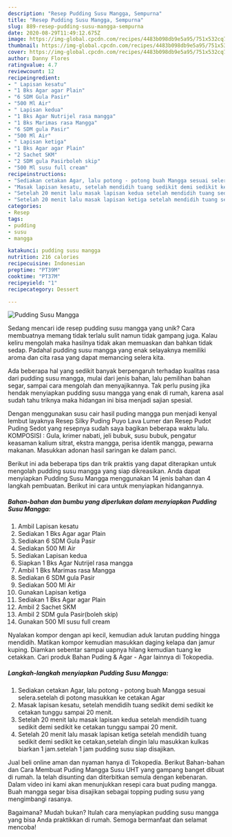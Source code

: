 ```yaml
---
description: "Resep Pudding Susu Mangga, Sempurna"
title: "Resep Pudding Susu Mangga, Sempurna"
slug: 889-resep-pudding-susu-mangga-sempurna
date: 2020-08-29T11:49:12.675Z
image: https://img-global.cpcdn.com/recipes/4483b098db9e5a95/751x532cq70/pudding-susu-mangga-foto-resep-utama.jpg
thumbnail: https://img-global.cpcdn.com/recipes/4483b098db9e5a95/751x532cq70/pudding-susu-mangga-foto-resep-utama.jpg
cover: https://img-global.cpcdn.com/recipes/4483b098db9e5a95/751x532cq70/pudding-susu-mangga-foto-resep-utama.jpg
author: Danny Flores
ratingvalue: 4.7
reviewcount: 12
recipeingredient:
- " Lapisan kesatu"
- "1 Bks Agar agar Plain"
- "6 SDM Gula Pasir"
- "500 Ml Air"
- " Lapisan kedua"
- "1 Bks Agar Nutrijel rasa mangga"
- "1 Bks Marimas rasa Mangga"
- "6 SDM gula Pasir"
- "500 Ml Air"
- " Lapisan ketiga"
- "1 Bks Agar agar Plain"
- "2 Sachet SKM"
- "2 SDM gula Pasirboleh skip"
- "500 Ml susu full cream"
recipeinstructions:
- "Sediakan cetakan Agar, lalu potong - potong buah Mangga sesuai selera.setelah di potong masukkan ke cetakan Agar"
- "Masak lapisan kesatu, setelah mendidih tuang sedikit demi sedikit ke cetakan tunggu sampai 20 menit."
- "Setelah 20 menit lalu masak lapisan kedua setelah mendidih tuang sedikit demi sedikit ke cetakan tunggu sampai 20 menit."
- "Setelah 20 menit lalu masak lapisan ketiga setelah mendidih tuang sedikit demi sedikit ke cetakan,setelah dingin lalu masukkan kulkas biarkan 1 jam.setelah 1 jam pudding susu siap disajikan."
categories:
- Resep
tags:
- pudding
- susu
- mangga

katakunci: pudding susu mangga 
nutrition: 216 calories
recipecuisine: Indonesian
preptime: "PT39M"
cooktime: "PT37M"
recipeyield: "1"
recipecategory: Dessert

---
```



![Pudding Susu Mangga](https://img-global.cpcdn.com/recipes/4483b098db9e5a95/751x532cq70/pudding-susu-mangga-foto-resep-utama.jpg)

Sedang mencari ide resep pudding susu mangga yang unik? Cara membuatnya memang tidak terlalu sulit namun tidak gampang juga. Kalau keliru mengolah maka hasilnya tidak akan memuaskan dan bahkan tidak sedap. Padahal pudding susu mangga yang enak selayaknya memiliki aroma dan cita rasa yang dapat memancing selera kita.

Ada beberapa hal yang sedikit banyak berpengaruh terhadap kualitas rasa dari pudding susu mangga, mulai dari jenis bahan, lalu pemilihan bahan segar, sampai cara mengolah dan menyajikannya. Tak perlu pusing jika hendak menyiapkan pudding susu mangga yang enak di rumah, karena asal sudah tahu triknya maka hidangan ini bisa menjadi sajian spesial.

Dengan menggunakan susu cair hasil puding mangga pun menjadi kenyal lembut layaknya Resep Silky Puding Puyo Lava Lumer dan Resep Pudot Puding Sedot yang resepnya sudah saya bagikan beberapa waktu lalu. KOMPOSISI : Gula, krimer nabati, jeli bubuk, susu bubuk, pengatur keasaman kalium sitrat, ekstra mangga, perisa identik mangga, pewarna makanan. Masukkan adonan hasil saringan ke dalam panci.


Berikut ini ada beberapa tips dan trik praktis yang dapat diterapkan untuk mengolah pudding susu mangga yang siap dikreasikan. Anda dapat menyiapkan Pudding Susu Mangga menggunakan 14 jenis bahan dan 4 langkah pembuatan. Berikut ini cara untuk menyiapkan hidangannya.

<!--inarticleads1-->

##### Bahan-bahan dan bumbu yang diperlukan dalam menyiapkan Pudding Susu Mangga:

1. Ambil  Lapisan kesatu
1. Sediakan 1 Bks Agar agar Plain
1. Sediakan 6 SDM Gula Pasir
1. Sediakan 500 Ml Air
1. Sediakan  Lapisan kedua
1. Siapkan 1 Bks Agar Nutrijel rasa mangga
1. Ambil 1 Bks Marimas rasa Mangga
1. Sediakan 6 SDM gula Pasir
1. Sediakan 500 Ml Air
1. Gunakan  Lapisan ketiga
1. Sediakan 1 Bks Agar agar Plain
1. Ambil 2 Sachet SKM
1. Ambil 2 SDM gula Pasir(boleh skip)
1. Gunakan 500 Ml susu full cream


Nyalakan kompor dengan api kecil, kemudian aduk larutan pudding hingga mendidih. Matikan kompor kemudian masukkan daging kelapa dan jamur kuping. Diamkan sebentar sampai uapnya hilang kemudian tuang ke cetakkan. Cari produk Bahan Puding &amp; Agar - Agar lainnya di Tokopedia. 

<!--inarticleads2-->

##### Langkah-langkah menyiapkan Pudding Susu Mangga:

1. Sediakan cetakan Agar, lalu potong - potong buah Mangga sesuai selera.setelah di potong masukkan ke cetakan Agar
1. Masak lapisan kesatu, setelah mendidih tuang sedikit demi sedikit ke cetakan tunggu sampai 20 menit.
1. Setelah 20 menit lalu masak lapisan kedua setelah mendidih tuang sedikit demi sedikit ke cetakan tunggu sampai 20 menit.
1. Setelah 20 menit lalu masak lapisan ketiga setelah mendidih tuang sedikit demi sedikit ke cetakan,setelah dingin lalu masukkan kulkas biarkan 1 jam.setelah 1 jam pudding susu siap disajikan.


Jual beli online aman dan nyaman hanya di Tokopedia. Berikut Bahan-bahan dan Cara Membuat Puding Mangga Susu UHT yang gampang banget dibuat di rumah. Ia telah disunting dan diterbitkan semula dengan kebenaran. Dalam video ini kami akan menunjukkan resepi cara buat puding mangga. Buah mangga segar bisa disajikan sebagai topping puding susu yang mengimbangi rasanya. 

Bagaimana? Mudah bukan? Itulah cara menyiapkan pudding susu mangga yang bisa Anda praktikkan di rumah. Semoga bermanfaat dan selamat mencoba!

